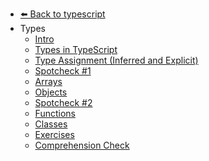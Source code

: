 - [⬅️ Back to typescript](../README.md)
- Types
  - [Intro](./Intro.md "Intro")
  - [Types in TypeScript](./Types-in-TypeScript.md "Types in TypeScript")
  - [Type Assignment (Inferred and Explicit)](./Type-Assignment--Inferred-and-Explicit-.md "Type Assignment (Inferred and Explicit)")
  - [Spotcheck #1](./Spotcheck--1.md "Spotcheck #1")
  - [Arrays](./Arrays.md "Arrays")
  - [Objects](./Objects.md "Objects")
  - [Spotcheck #2](./Spotcheck--2.md "Spotcheck #2")
  - [Functions](./Functions.md "Functions")
  - [Classes](./Classes.md "Classes")
  - [Exercises](./Exercises.md "Exercises")
  - [Comprehension Check](./Comprehension-Check.md "Comprehension Check")
